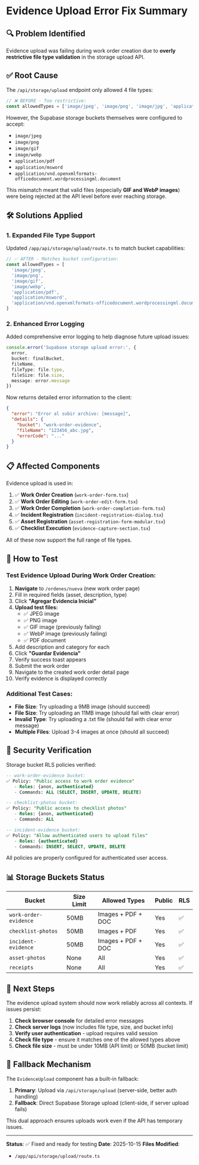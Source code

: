 # Evidence Upload Error Fix Summary

## 🔍 Problem Identified

Evidence upload was failing during work order creation due to **overly restrictive file type validation** in the storage upload API.

## ✅ Root Cause

The `/api/storage/upload` endpoint only allowed 4 file types:
```typescript
// ❌ BEFORE - Too restrictive:
const allowedTypes = ['image/jpeg', 'image/png', 'image/jpg', 'application/pdf']
```

However, the Supabase storage buckets themselves were configured to accept:
- `image/jpeg`
- `image/png`
- `image/gif`
- `image/webp`
- `application/pdf`
- `application/msword`
- `application/vnd.openxmlformats-officedocument.wordprocessingml.document`

This mismatch meant that valid files (especially **GIF and WebP images**) were being rejected at the API level before ever reaching storage.

## 🛠️ Solutions Applied

### 1. **Expanded File Type Support**
Updated `/app/api/storage/upload/route.ts` to match bucket capabilities:

```typescript
// ✅ AFTER - Matches bucket configuration:
const allowedTypes = [
  'image/jpeg',
  'image/png', 
  'image/gif',
  'image/webp',
  'application/pdf',
  'application/msword',
  'application/vnd.openxmlformats-officedocument.wordprocessingml.document'
]
```

### 2. **Enhanced Error Logging**
Added comprehensive error logging to help diagnose future upload issues:

```typescript
console.error('Supabase storage upload error:', {
  error,
  bucket: finalBucket,
  fileName,
  fileType: file.type,
  fileSize: file.size,
  message: error.message
})
```

Now returns detailed error information to the client:
```json
{
  "error": "Error al subir archivo: [message]",
  "details": {
    "bucket": "work-order-evidence",
    "fileName": "123456_abc.jpg",
    "errorCode": "..."
  }
}
```

## 📋 Affected Components

Evidence upload is used in:
1. ✅ **Work Order Creation** (`work-order-form.tsx`)
2. ✅ **Work Order Editing** (`work-order-edit-form.tsx`)
3. ✅ **Work Order Completion** (`work-order-completion-form.tsx`)
4. ✅ **Incident Registration** (`incident-registration-dialog.tsx`)
5. ✅ **Asset Registration** (`asset-registration-form-modular.tsx`)
6. ✅ **Checklist Execution** (`evidence-capture-section.tsx`)

All of these now support the full range of file types.

## 🧪 How to Test

### Test Evidence Upload During Work Order Creation:

1. **Navigate** to `/ordenes/nueva` (new work order page)
2. Fill in required fields (asset, description, type)
3. Click **"Agregar Evidencia Inicial"**
4. **Upload test files:**
   - ✅ JPEG image
   - ✅ PNG image
   - ✅ GIF image (previously failing)
   - ✅ WebP image (previously failing)
   - ✅ PDF document
5. Add description and category for each
6. Click **"Guardar Evidencia"**
7. Verify success toast appears
8. Submit the work order
9. Navigate to the created work order detail page
10. Verify evidence is displayed correctly

### Additional Test Cases:

- **File Size**: Try uploading a 9MB image (should succeed)
- **File Size**: Try uploading an 11MB image (should fail with clear error)
- **Invalid Type**: Try uploading a .txt file (should fail with clear error message)
- **Multiple Files**: Upload 3-4 images at once (should all succeed)

## 🔐 Security Verification

Storage bucket RLS policies verified:
```sql
-- work-order-evidence bucket:
✅ Policy: "Public access to work order evidence"
   - Roles: {anon, authenticated}
   - Commands: ALL (SELECT, INSERT, UPDATE, DELETE)

-- checklist-photos bucket:
✅ Policy: "Public access to checklist photos"  
   - Roles: {anon, authenticated}
   - Commands: ALL

-- incident-evidence bucket:
✅ Policy: "Allow authenticated users to upload files"
   - Roles: {authenticated}
   - Commands: INSERT, SELECT, UPDATE, DELETE
```

All policies are properly configured for authenticated user access.

## 📊 Storage Buckets Status

| Bucket | Size Limit | Allowed Types | Public | RLS |
|--------|-----------|---------------|--------|-----|
| `work-order-evidence` | 50MB | Images + PDF + DOC | Yes | ✅ |
| `checklist-photos` | 50MB | Images + PDF | Yes | ✅ |
| `incident-evidence` | 50MB | Images + PDF + DOC | Yes | ✅ |
| `asset-photos` | None | All | Yes | ✅ |
| `receipts` | None | All | Yes | ✅ |

## 🚀 Next Steps

The evidence upload system should now work reliably across all contexts. If issues persist:

1. **Check browser console** for detailed error messages
2. **Check server logs** (now includes file type, size, and bucket info)
3. **Verify user authentication** - upload requires valid session
4. **Check file type** - ensure it matches one of the allowed types above
5. **Check file size** - must be under 10MB (API limit) or 50MB (bucket limit)

## 🔄 Fallback Mechanism

The `EvidenceUpload` component has a built-in fallback:
1. **Primary**: Upload via `/api/storage/upload` (server-side, better auth handling)
2. **Fallback**: Direct Supabase Storage upload (client-side, if server upload fails)

This dual approach ensures uploads work even if the API has temporary issues.

---

**Status**: ✅ Fixed and ready for testing
**Date**: 2025-10-15
**Files Modified**:
- `/app/api/storage/upload/route.ts`

